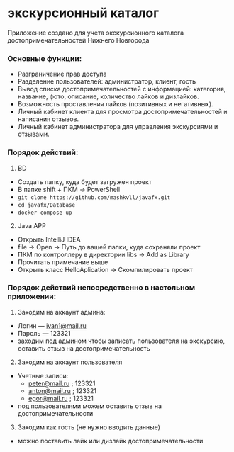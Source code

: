 # экскурсионный каталог
Приложение создано для учета экскурсионного каталога достопримечательностей Нижнего Новгорода

### Основные функции:
- Разграничение прав доступа
- Разделение пользователей: администратор, клиент, гость
- Вывод списка достопримечательностей с информацией: категория, название, фото, описание, количество лайков и дизлайков.
- Возможность проставления лайков (позитивных и негативных).
- Личный кабинет клиента для просмотра достопримечательностей и написания отзывов.
- Личный кабинет администратора для управления экскурсиями и отзывами.

### Порядок действий:
1) BD
- Создать папку, куда будет загружен проект
- В папке shift + ПКМ -> PowerShell
- ```git clone https://github.com/mashkvll/javafx.git```
- ```cd javafx/Database```
- ```docker compose up```
2) Java APP
- Открыть IntelliJ IDEA
- file -> Open -> Путь до вашей папки, куда сохраняли проект
- ПКМ по контроллеру в директории libs -> Add as Library
- Прочитать примечание выше
- Открыть класс HelloAplication -> Скомпилировать проект

### Порядок действий непосредственно в настольном приложении:
1) Заходим на аккаунт админа:
- Логин — ivan1@mail.ru
- Пароль — 123321
- заходим под админом чтобы записать пользователя на экскурсию, оставить отзыв на достопримечательность
2) Заходим на аккаунт пользователя
- Учетные записи:
  - peter@mail.ru ; 123321
  - anton@mail.ru ; 123321
  - egor@mail.ru ; 123321
- под пользователями можем оставить отзыв на достопримечательности
3) Заходим как гость (не нужно вводить данные)
- можно поставить лайк или дизлайк достопримечательности

  